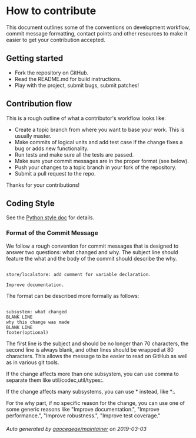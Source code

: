 # How to contribute

This document outlines some of the conventions on development workflow, commit message formatting, contact points and other
resources to make it easier to get your contribution accepted.

## Getting started

- Fork the repository on GitHub.
- Read the README.md for build instructions.
- Play with the project, submit bugs, submit patches!

## Contribution flow

This is a rough outline of what a contributor's workflow looks like:

- Create a topic branch from where you want to base your work. This is usually master.
- Make commits of logical units and add test case if the change fixes a bug or adds new functionality.
- Run tests and make sure all the tests are passed.
- Make sure your commit messages are in the proper format (see below).
- Push your changes to a topic branch in your fork of the repository.
- Submit a pull request to the repo.

Thanks for your contributions!

## Coding Style

See the [Python style doc](https://www.python.org/dev/peps/pep-0008/) for details.

### Format of the Commit Message

We follow a rough convention for commit messages that is designed to answer two
questions: what changed and why. The subject line should feature the what and
the body of the commit should describe the why.

<pre><code>
store/localstore: add comment for variable declaration.

Improve documentation.
</code></pre>

The format can be described more formally as follows:

<pre><code>
subsystem: what changed
BLANK LINE
why this change was made
BLANK LINE
footer(optional)
</code></pre>

The first line is the subject and should be no longer than 70 characters, the
second line is always blank, and other lines should be wrapped at 80 characters.
This allows the message to be easier to read on GitHub as well as in various
git tools.

If the change affects more than one subsystem, you can use comma to separate them like util/codec,util/types:.

If the change affects many subsystems, you can use * instead, like *:.

For the why part, if no specific reason for the change,
you can use one of some generic reasons like "Improve documentation.",
"Improve performance.", "Improve robustness.", "Improve test coverage."


###### Auto generated by [gaocegege/maintainer](https://github.com/gaocegege/maintainer) on 2019-03-03
